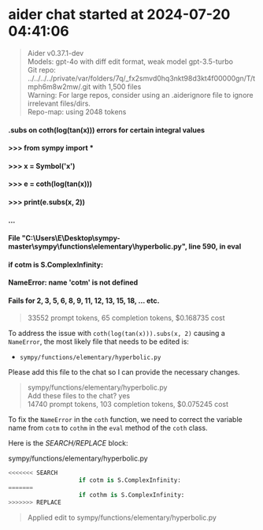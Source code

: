 
# aider chat started at 2024-07-20 04:41:06

> Aider v0.37.1-dev  
> Models: gpt-4o with diff edit format, weak model gpt-3.5-turbo  
> Git repo: ../../../../private/var/folders/7q/_fx2smvd0hq3nkt98d3kt4f00000gn/T/tmph6m8w2mw/.git with 1,500 files  
> Warning: For large repos, consider using an .aiderignore file to ignore irrelevant files/dirs.  
> Repo-map: using 2048 tokens  

#### .subs on coth(log(tan(x))) errors for certain integral values  
####     >>> from sympy import *  
####     >>> x = Symbol('x')  
####     >>> e = coth(log(tan(x)))  
####     >>> print(e.subs(x, 2))  
####     ...  
####     File "C:\Users\E\Desktop\sympy-master\sympy\functions\elementary\hyperbolic.py", line 590, in eval  
####         if cotm is S.ComplexInfinity:  
####     NameError: name 'cotm' is not defined  
####   
#### Fails for 2, 3, 5, 6, 8, 9, 11, 12, 13, 15, 18, ... etc.  
> 33552 prompt tokens, 65 completion tokens, $0.168735 cost  

To address the issue with `coth(log(tan(x))).subs(x, 2)` causing a `NameError`, the most likely file that needs to be edited is:

- `sympy/functions/elementary/hyperbolic.py`

Please add this file to the chat so I can provide the necessary changes.

> sympy/functions/elementary/hyperbolic.py  
> Add these files to the chat? yes  
> 14740 prompt tokens, 103 completion tokens, $0.075245 cost  

To fix the `NameError` in the `coth` function, we need to correct the variable name from `cotm` to `cothm` in the `eval` method of the `coth` class.

Here is the *SEARCH/REPLACE* block:

sympy/functions/elementary/hyperbolic.py
```python
<<<<<<< SEARCH
                    if cotm is S.ComplexInfinity:
=======
                    if cothm is S.ComplexInfinity:
>>>>>>> REPLACE
```

> Applied edit to sympy/functions/elementary/hyperbolic.py  
